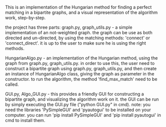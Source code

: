 This is an implementation of the Hungarian method for finding a perfect matching in a bipartite graphs, and a visual representation of the algorithm work, step-by-step.

the project has three parts:
graph.py, graph_utils.py - a simple implementation of an not-weighted graph. the graph can be use as both directed and un-directed, by using the matching methods: 'connect' or 'connect_direct'. 
it is up to the user to make sure he is using the right methods.

HungarianAlgo.py - an implementation of the Hungarian method, using the graph from graph.py, graph_utils.py.
in order to use this, the user need to construct a  bipartite graph using graph.py, graph_utils.py, and then create an instance of HungarianAlgo class, 
giving the graph as parameter in the constructor. to run the algorithm, the method 'find_max_match' need to be called.

GUI.py, Algo_GUI.py - this provides a friendly GUI for constructing a bipartite graph, and visualizing the algorithm work on it. 
the GUI can be run by simply executing the GUI.py file ("python GUI.py" in cmd).
 note: you need the libraries 'PySimpleGUI' and 'pyautogui' to be installed on your computer. you can run 'pip install PySimpleGUI' and 'pip install pyautogui' in cmd to install them.
